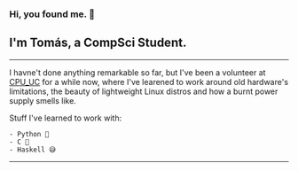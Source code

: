 ### Hi, you found me. 👋
## I'm Tomás, a CompSci Student.
---
I havne't done anything remarkable so far, but I've been a volunteer at [CPU_UC](https://www.instagram.com/cpu_uc/) for a while now, where I've learened to work around old hardware's limitations, the beauty of lightweight Linux distros and how a burnt power supply smells like.

Stuff I've learned to work with:

    - Python 💖
    - C 💢
    - Haskell 😅


---
<!--
**tocococa/tocococa** is a ✨ _special_ ✨ repository because its `README.md` (this file) appears on your GitHub profile.

Here are some ideas to get you started:

- 🔭 I’m currently working on ...
- 🌱 I’m currently learning ...
- 👯 I’m looking to collaborate on ...
- 🤔 I’m looking for help with ...
- 💬 Ask me about ...
- 📫 How to reach me: ...
- 😄 Pronouns: ...
- ⚡ Fun fact: ...
-->
